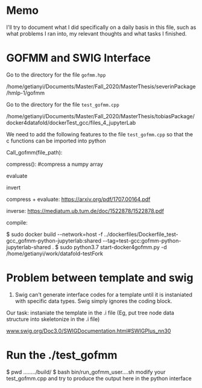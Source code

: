 # Memo
I'll try to document what I did specifically on a daily basis in this file,
such as what problems I ran into, my relevant thoughts and what tasks
I finished.

# GOFMM and SWIG Interface
Go to the directory for the file `gofmm.hpp`

/home/getianyi/Documents/Master/Fall_2020/MasterThesis/severinPackage/hmlp-1/gofmm

Go to the directory for the file `test_gofmm.cpp`

/home/getianyi/Documents/Master/Fall_2020/MasterThesis/tobiasPackage/docker4datafold/dockerTest_gcc/files_4_jupyterLab

We need to add the following features to the file `test_gofmm.cpp` so 
that the c functions can be imported into python

Call_gofmm(file_path):
	

compress():
	#compress a numpy array

evaluate

invert

compress + evaluate:
https://arxiv.org/pdf/1707.00164.pdf


inverse:
https://mediatum.ub.tum.de/doc/1522878/1522878.pdf

compile:

$ sudo docker build --network=host -f ../dockerfiles/Dockerfile_test-gcc_gofmm-python-jupyterlab:shared    --tag=test-gcc:gofmm-python-jupyterlab-shared .
$ sudo python3.7 start-docker4gofmm.py -d /home/getianyi/work/datafold-testFork

# Problem between template and swig
1. Swig can't generate interface codes for a template until it is
instaniated with specific data types. Swig simply ignores the coding 
block.

Our task: instaniate the template in the .i file 
(Eg, put tree node data structure into skeletonize in the .i file)

www.swig.org/Doc3.0/SWIGDocumentation.html#SWIGPlus_nn30

# Run the ./test_gofmm
$ pwd 
......../build/
$ bash bin/run_gofmm_user....sh
modify your test_gofmm.cpp and try to produce the output here in the
python interface
